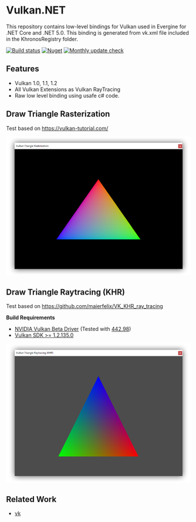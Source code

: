 # Vulkan.NET
This repository contains low-level bindings for Vulkan used in Evergine for .NET Core and .NET 5.0.
This binding is generated from vk.xml file included in the KhronosRegistry folder.

[![Build status](https://waveengineteam.visualstudio.com/Evergine/_apis/build/status/Bindings/Evergine.Bindings.Vulkan)](https://waveengineteam.visualstudio.com/Evergine/_build/latest?definitionId=58)
[![Nuget](https://img.shields.io/nuget/v/Evergine.Bindings.Vulkan?logo=nuget)](https://www.nuget.org/packages/Evergine.Bindings.Vulkan)
[![Monthly update check](https://github.com/EvergineTeam/Vulkan.NET/actions/workflows/monthly_update.yml/badge.svg)](https://github.com/EvergineTeam/Vulkan.NET/actions/workflows/monthly_update.yml)

## Features

- Vulkan 1.0, 1.1, 1.2
- All Vulkan Extensions as Vulkan RayTracing
- Raw low level binding using usafe c# code.

## Draw Triangle Rasterization
Test based on https://vulkan-tutorial.com/

![alt Draw Triangle Rasterization](https://github.com/EvergineTeam/Vulkan.NET/blob/master/RasterizationTest.png)

## Draw Triangle Raytracing (KHR)
Test based on https://github.com/maierfelix/VK_KHR_ray_tracing

**Build Requirements**
 - [NVIDIA Vulkan Beta Driver](https://developer.nvidia.com/vulkan-driver) (Tested with [442.98](https://developer.nvidia.com/vulkan-beta-44298-windows-10))
 - [Vulkan SDK >= 1.2.135.0](https://vulkan.lunarg.com/sdk/home)

![alt Draw Triangle Raytracing](https://github.com/EvergineTeam/Vulkan.NET/blob/master/RaytracingTest.png)

## Related Work

- [vk](https://github.com/mellinoe/vk)
